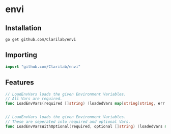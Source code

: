 # envi

## Installation
```shell
go get github.com/Clarilab/envi
```

## Importing
```go
import "github.com/Clarilab/envi"
```

## Features
```go
// LoadEnvVars loads the given Environment Variables.
// All Vars are required.
func LoadEnvVars(required []string) (loadedVars map[string]string, err error)


// LoadEnvVars loads the given Environment Variables.
// These are seperated into required and optional Vars.
func LoadEnvVarsWithOptional(required, optional []string) (loadedVars map[string]string, err error)
```
